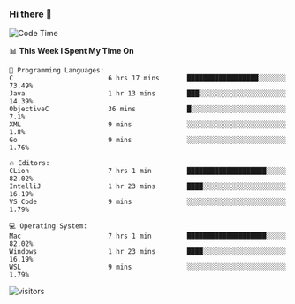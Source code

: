### Hi there 👋

<!--
**CrazyCollin/crazycollin** is a ✨ _special_ ✨ repository because its `README.md` (this file) appears on your GitHub profile.

Here are some ideas to get you started:

- 🔭 I’m currently working on ...
- 🌱 I’m currently learning ...
- 👯 I’m looking to collaborate on ...
- 🤔 I’m looking for help with ...
- 💬 Ask me about ...
- 📫 How to reach me: ...
- 😄 Pronouns: ...
- ⚡ Fun fact: ...
-->

<!--START_SECTION:waka-->
![Code Time](http://img.shields.io/badge/Code%20Time-184%20hrs%2051%20mins-blue)

📊 **This Week I Spent My Time On** 

```text
💬 Programming Languages: 
C                        6 hrs 17 mins       ██████████████████░░░░░░░   73.49% 
Java                     1 hr 13 mins        ███░░░░░░░░░░░░░░░░░░░░░░   14.39% 
ObjectiveC               36 mins             █░░░░░░░░░░░░░░░░░░░░░░░░   7.1% 
XML                      9 mins              ░░░░░░░░░░░░░░░░░░░░░░░░░   1.8% 
Go                       9 mins              ░░░░░░░░░░░░░░░░░░░░░░░░░   1.76%

🔥 Editors: 
CLion                    7 hrs 1 min         ████████████████████░░░░░   82.02% 
IntelliJ                 1 hr 23 mins        ████░░░░░░░░░░░░░░░░░░░░░   16.19% 
VS Code                  9 mins              ░░░░░░░░░░░░░░░░░░░░░░░░░   1.79%

💻 Operating System: 
Mac                      7 hrs 1 min         ████████████████████░░░░░   82.02% 
Windows                  1 hr 23 mins        ████░░░░░░░░░░░░░░░░░░░░░   16.19% 
WSL                      9 mins              ░░░░░░░░░░░░░░░░░░░░░░░░░   1.79%

```


<!--END_SECTION:waka-->


![visitors](https://visitor-badge.glitch.me/badge?page_id=crazycollin.crazycollin&left_color=green&right_color=red)
